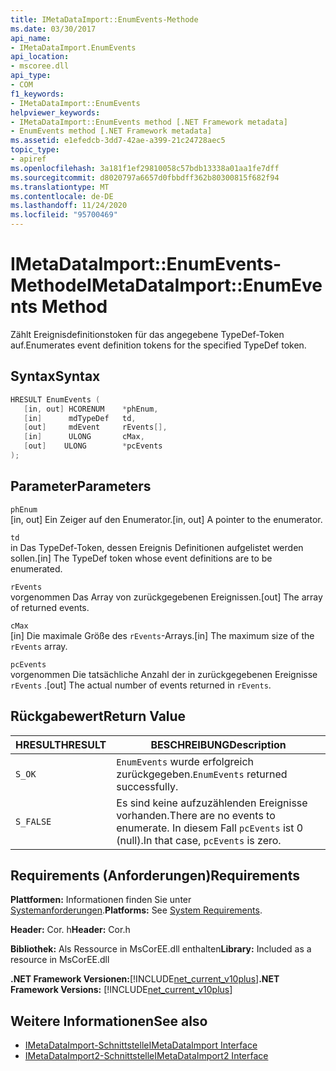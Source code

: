 ```yaml
---
title: IMetaDataImport::EnumEvents-Methode
ms.date: 03/30/2017
api_name:
- IMetaDataImport.EnumEvents
api_location:
- mscoree.dll
api_type:
- COM
f1_keywords:
- IMetaDataImport::EnumEvents
helpviewer_keywords:
- IMetaDataImport::EnumEvents method [.NET Framework metadata]
- EnumEvents method [.NET Framework metadata]
ms.assetid: e1efedcb-3dd7-42ae-a399-21c24728aec5
topic_type:
- apiref
ms.openlocfilehash: 3a181f1ef29810058c57bdb13338a01aa1fe7dff
ms.sourcegitcommit: d8020797a6657d0fbbdff362b80300815f682f94
ms.translationtype: MT
ms.contentlocale: de-DE
ms.lasthandoff: 11/24/2020
ms.locfileid: "95700469"
---
```

# <a name="imetadataimportenumevents-method"></a><span data-ttu-id="c2003-102">IMetaDataImport::EnumEvents-Methode</span><span class="sxs-lookup"><span data-stu-id="c2003-102">IMetaDataImport::EnumEvents Method</span></span>

<span data-ttu-id="c2003-103">Zählt Ereignisdefinitionstoken für das angegebene TypeDef-Token auf.</span><span class="sxs-lookup"><span data-stu-id="c2003-103">Enumerates event definition tokens for the specified TypeDef token.</span></span>  
  
## <a name="syntax"></a><span data-ttu-id="c2003-104">Syntax</span><span class="sxs-lookup"><span data-stu-id="c2003-104">Syntax</span></span>  
  
```cpp  
HRESULT EnumEvents (
   [in, out] HCORENUM    *phEnum,
   [in]      mdTypeDef   td,
   [out]     mdEvent     rEvents[],
   [in]      ULONG       cMax,  
   [out]    ULONG        *pcEvents  
);  
```  
  
## <a name="parameters"></a><span data-ttu-id="c2003-105">Parameter</span><span class="sxs-lookup"><span data-stu-id="c2003-105">Parameters</span></span>  

 `phEnum`  
 <span data-ttu-id="c2003-106">[in, out] Ein Zeiger auf den Enumerator.</span><span class="sxs-lookup"><span data-stu-id="c2003-106">[in, out] A pointer to the enumerator.</span></span>  
  
 `td`  
 <span data-ttu-id="c2003-107">in Das TypeDef-Token, dessen Ereignis Definitionen aufgelistet werden sollen.</span><span class="sxs-lookup"><span data-stu-id="c2003-107">[in] The TypeDef token whose event definitions are to be enumerated.</span></span>  
  
 `rEvents`  
 <span data-ttu-id="c2003-108">vorgenommen Das Array von zurückgegebenen Ereignissen.</span><span class="sxs-lookup"><span data-stu-id="c2003-108">[out] The array of returned events.</span></span>  
  
 `cMax`  
 <span data-ttu-id="c2003-109">[in] Die maximale Größe des `rEvents`-Arrays.</span><span class="sxs-lookup"><span data-stu-id="c2003-109">[in] The maximum size of the `rEvents` array.</span></span>  
  
 `pcEvents`  
 <span data-ttu-id="c2003-110">vorgenommen Die tatsächliche Anzahl der in zurückgegebenen Ereignisse `rEvents` .</span><span class="sxs-lookup"><span data-stu-id="c2003-110">[out] The actual number of events returned in `rEvents`.</span></span>  
  
## <a name="return-value"></a><span data-ttu-id="c2003-111">Rückgabewert</span><span class="sxs-lookup"><span data-stu-id="c2003-111">Return Value</span></span>  
  
|<span data-ttu-id="c2003-112">HRESULT</span><span class="sxs-lookup"><span data-stu-id="c2003-112">HRESULT</span></span>|<span data-ttu-id="c2003-113">BESCHREIBUNG</span><span class="sxs-lookup"><span data-stu-id="c2003-113">Description</span></span>|  
|-------------|-----------------|  
|`S_OK`|<span data-ttu-id="c2003-114">`EnumEvents` wurde erfolgreich zurückgegeben.</span><span class="sxs-lookup"><span data-stu-id="c2003-114">`EnumEvents` returned successfully.</span></span>|  
|`S_FALSE`|<span data-ttu-id="c2003-115">Es sind keine aufzuzählenden Ereignisse vorhanden.</span><span class="sxs-lookup"><span data-stu-id="c2003-115">There are no events to enumerate.</span></span> <span data-ttu-id="c2003-116">In diesem Fall `pcEvents` ist 0 (null).</span><span class="sxs-lookup"><span data-stu-id="c2003-116">In that case, `pcEvents` is zero.</span></span>|  
  
## <a name="requirements"></a><span data-ttu-id="c2003-117">Requirements (Anforderungen)</span><span class="sxs-lookup"><span data-stu-id="c2003-117">Requirements</span></span>  

 <span data-ttu-id="c2003-118">**Plattformen:** Informationen finden Sie unter [Systemanforderungen](../../get-started/system-requirements.md).</span><span class="sxs-lookup"><span data-stu-id="c2003-118">**Platforms:** See [System Requirements](../../get-started/system-requirements.md).</span></span>  
  
 <span data-ttu-id="c2003-119">**Header:** Cor. h</span><span class="sxs-lookup"><span data-stu-id="c2003-119">**Header:** Cor.h</span></span>  
  
 <span data-ttu-id="c2003-120">**Bibliothek:** Als Ressource in MsCorEE.dll enthalten</span><span class="sxs-lookup"><span data-stu-id="c2003-120">**Library:** Included as a resource in MsCorEE.dll</span></span>  
  
 <span data-ttu-id="c2003-121">**.NET Framework Versionen:**[!INCLUDE[net_current_v10plus](../../../../includes/net-current-v10plus-md.md)]</span><span class="sxs-lookup"><span data-stu-id="c2003-121">**.NET Framework Versions:** [!INCLUDE[net_current_v10plus](../../../../includes/net-current-v10plus-md.md)]</span></span>  
  
## <a name="see-also"></a><span data-ttu-id="c2003-122">Weitere Informationen</span><span class="sxs-lookup"><span data-stu-id="c2003-122">See also</span></span>

- [<span data-ttu-id="c2003-123">IMetaDataImport-Schnittstelle</span><span class="sxs-lookup"><span data-stu-id="c2003-123">IMetaDataImport Interface</span></span>](imetadataimport-interface.md)
- [<span data-ttu-id="c2003-124">IMetaDataImport2-Schnittstelle</span><span class="sxs-lookup"><span data-stu-id="c2003-124">IMetaDataImport2 Interface</span></span>](imetadataimport2-interface.md)
